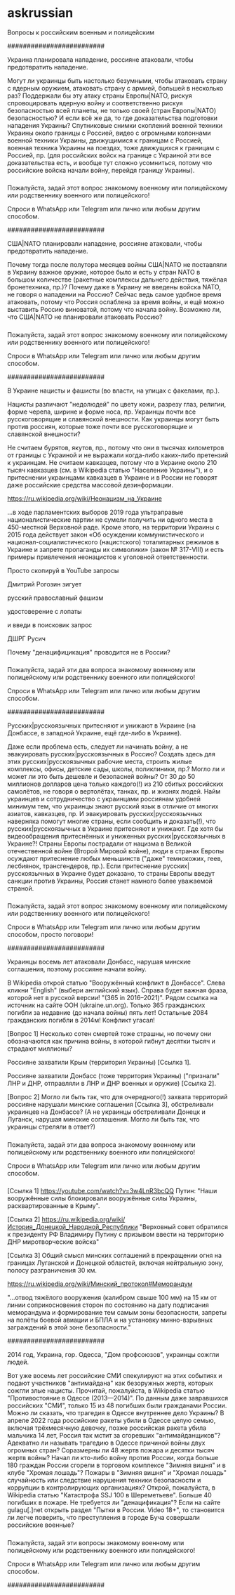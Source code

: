 # askrussian
Вопросы к российским военным и полицейским

#########################

Украина планировала нападение, россияне атаковали, чтобы предотвратить нападение.

Могут ли украинцы быть настолько безумными, чтобы атаковать страну с ядерным оружием, атаковать страну с армией, большей в несколько раз? Поддержали бы эту атаку страны Европы|NATO, рискуя спровоцировать ядерную войну и соответственно рискуя безопасностью всей планеты, не только своей (стран Европы|NATO) безопасностью? И если всё же да, то где доказательства подготовки нападения Украины? Спутниковые снимки скоплений военной техники Украины около границы с Россией, видео с огромными колоннами военной техники Украины, движущимися к границам с Россией, военная техника Украины на поездах, тоже движущихся к границам с Россией, пр. (для российских войск на границе с Украиной эти все доказательства есть, и вообще тут сложно усомниться, потому что российские войска начали войну, перейдя границу Украины).

#####

Пожалуйста, задай этот вопрос знакомому военному или полицейскому или родственнику военного или полицейского!

Спроси в WhatsApp или Telegram или лично или любым другим способом.

#########################

США|NATO планировали нападение, россияне атаковали, чтобы предотвратить нападение.

Почему тогда после полутора месяцев войны США|NATO не поставляли в Украину важное оружие, которое было и есть у стран NATO в большом количестве (ракетные комплексы дальнего действия, тяжёлая бронетехника, пр.)? Почему даже в Украину не введены войска NATO, не говоря о нападении на Россию? Сейчас ведь самое удобное время атаковать, потому что Россия ослаблена за время войны, и ещё можно выставить Россию виноватой, потому что начала войну. Возможно ли, что США|NATO не планировали атаковать Россию?

#####

Пожалуйста, задай этот вопрос знакомому военному или полицейскому или родственнику военного или полицейского!

Спроси в WhatsApp или Telegram или лично или любым другим способом.

#########################

В Украине нацисты и фашисты (во власти, на улицах с факелами, пр.).

Нацисты различают "недолюдей" по цвету кожи, разрезу глаз, религии, форме черепа, ширине и форме носа, пр. Украинцы почти все русскоговорящие и славянской внешности. Как украинцы могут быть против россиян, которые тоже почти все русскоговорящие и славянской внешности?

Не считаем бурятов, якутов, пр., потому что они в тысячах километров от границы с Украиной и не выражали когда-либо каких-либо претензий к украинцам. Не считаем кавказцев, потому что в Украине около 210 тысяч кавказцев (см. в Wikipedia статью "Население Украины"), и о притеснении украинцами кавказцев в Украине и в России не говорят даже российские средства массовой дезинформации.

https://ru.wikipedia.org/wiki/Неонацизм_на_Украине

...в ходе парламентских выборов 2019 года ультраправые националистические партии не сумели получить ни одного места в 450-местной Верховной раде. Кроме этого, на территории Украины с 2015 года действует закон «Об осуждении коммунистического и национал-социалистического (нацистского) тоталитарных режимов в Украине и запрете пропаганды их символики» (закон № 317-VIII) и есть примеры привлечения неонацистов к уголовной ответственности.

Просто скопируй в YouTube запросы

Дмитрий Рогозин зигует

русский православный фашизм

удостоверение с лопаты

и введи в поисковик запрос

ДШРГ Русич

Почему "денацифицикация" проводится не в России?

#####

Пожалуйста, задай эти два вопроса знакомому военному или полицейскому или родственнику военного или полицейского!

Спроси в WhatsApp или Telegram или лично или любым другим способом.

#########################

Русских|русскоязычных притесняют и унижают в Украине (на Донбассе, в западной Украине, ещё где-либо в Украине).

Даже если проблема есть, следует ли начинать войну, а не эвакуировать русских|русскоязычных в Россию? Создать здесь для этих русских|русскоязычных рабочие места, строить жилые комплексы, офисы, детские сады, школы, поликлиники, пр.? Могло ли и может ли это быть дешевле и безопасней войны? От 30 до 50 миллионов долларов цена только каждого(!) из 210 сбитых российских самолётов, не говоря о вертолётах, танках, пр. и жизнях людей. Найм украинцев и сотрудничество с украинцами россиянам удобней минимум тем, что украинцы знают русский язык в отличие от многих азиатов, кавказцев, пр. И эвакуировать русских|русскоязычных наверняка помогут многие страны, если сообщить и доказать(!), что русских|русскоязычных в Украине притесняют и унижают. Где хотя бы видеообращения притеснённых и униженных русских|русскоязычных в Украине?! Страны Европы пострадали от нацизма в Великой отечественной войне (Второй Мировой войне), люди в странах Европы осуждают притеснение любых меньшинств ("даже" темнокожих, геев, лесбиянок, трансгендеров, пр.). Если притеснение русских|русскоязычных в Украине будет доказано, то страны Европы введут санкции против Украины, Россия станет намного более уважаемой страной.

#####

Пожалуйста, задай этот вопрос знакомому военному или полицейскому или родственнику военного или полицейского!

Спроси в WhatsApp или Telegram или лично или любым другим способом, просто поговори!

#########################

Украинцы восемь лет атаковали Донбасс, нарушая минские соглашения, поэтому россияне начали войну.

В Wikipedia открой статью "Вооружённый конфликт в Донбассе".
Слева кликни "English" (выбери английский язык).
Справа будет важная фраза, которой нет в русской версии!
"(365 in 2016–2021)". Рядом ссылка на источник на сайте ООН (ukraine.un.org).
Только 365 гражданских погибли за недавние (до начала войны) пять лет!
Остальные 2084 гражданских погибли в 2014м! Конфликт угасал!

[Вопрос 1]
Несколько сотен смертей тоже страшны, но почему они обозначаются как причина войны, в которой гибнут десятки тысяч и страдают миллионы?

Россияне захватили Крым (территория Украины) [Ссылка 1].

Россияне захватили Донбасс (тоже территория Украины) ("признали" ЛНР и ДНР, отправляли в ЛНР и ДНР военных и оружие) [Ссылка 2].

[Вопрос 2]
Могло ли быть так, что для очередного(!) захвата территорий россияне нарушали минские соглашения [Ссылка 3], обстреливали украинцев на Донбассе?
(А не украинцы обстреливали Донецк и Луганск, нарушая минские соглашения. Могло ли быть так, что украинцы стреляли в ответ?)

#####

Пожалуйста, задай эти два вопроса знакомому военному или полицейскому или родственнику военного или полицейского!

Спроси в WhatsApp или Telegram или лично или любым другим способом.

#####

[Ссылка 1] https://youtube.com/watch?v=3w4LnR3bcQQ
Путин: "Наши вооружённые силы блокировали вооружённые силы Украины, расквартированные в Крыму".

[Ссылка 2] https://ru.wikipedia.org/wiki/История_Донецкой_Народной_Республики
"Верховный совет обратился к президенту РФ Владимиру Путину с призывом ввести на территорию ДНР миротворческие войска"

[Ссылка 3] Общий смысл минских соглашений в прекращении огня на границах Луганской и Донецкой областей, включая нейтральную зону, полосу разграничения 30 км.

https://ru.wikipedia.org/wiki/Минский_протокол#Меморандум

"...отвод тяжёлого вооружения (калибром свыше 100 мм) на 15 км от линии соприкосновения сторон по состоянию на дату подписания меморандума и формирование тем самым зоны безопасности, запреты на полёты боевой авиации и БПЛА и на установку минно-взрывных заграждений в этой зоне безопасности."

#########################

2014 год, Украина, гор. Одесса, "Дом профсоюзов", украинцы сожгли людей.

Вот уже восемь лет российские СМИ спекулируют на этих событиях и подают участников "антимайдана" как безоружных жертв, которых сожгли злые нацисты.
Прочитай, пожалуйста, в Wikipedia статью "Противостояние в Одессе (2013—2014)".
По данным даже завравшихся российских "СМИ", только 15 из 48 погибших были гражданами России.
Можно ли сказать, что трагедия в Одессе внутреннее дело Украины?
В апреле 2022 года российские ракеты убили в Одессе целую семью, включая трёхмесячную девочку, позже российская ракета убила мальчика 14 лет, Россия так мстит за сгоревших "антимайданщиков"?
Адекватно ли называть трагедию в Одессе причиной войны двух огромных стран?
Соразмерны ли 48 жертв пожара и десятки тысяч жертв войны?
Начал ли кто-либо войну против России, когда больше 180 граждан России сгорели в торговом комплексе "Зимняя вишня" и в клубе "Хромая лошадь"?
Пожары в "Зимняя вишня" и "Хромая лошадь" случайность или следствие нарушения техники безопасности и коррупции в контролирующих организациях?
Открой, пожалуйста, в Wikipedia статью "Катастрофа SSJ 100 в Шереметьеве". Больше 40 погибших в пожаре. Не требуется ли "денацификация"?
Если на сайте gulagu[.]net открыть раздел "Пытки в России. Video 18+", то становится ли легче поверить, что преступления в городе Буча совершали российские военные?

#####

Пожалуйста, задай эти вопросы знакомому военному или полицейскому или родственнику военного или полицейского!

Спроси в WhatsApp или Telegram или лично или любым другим способом.

#########################
